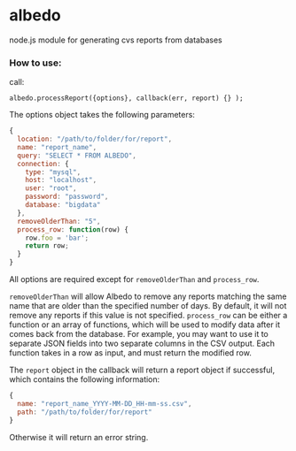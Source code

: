albedo
============

node.js module for generating cvs reports from databases

### How to use:

call:

`albedo.processReport({options}, callback(err, report) {} );`

The options object takes the following parameters:
```javascript
{
  location: "/path/to/folder/for/report",
  name: "report_name",
  query: "SELECT * FROM ALBEDO",
  connection: {
    type: "mysql",
    host: "localhost",
    user: "root",
    password: "password",
    database: "bigdata"
  },
  removeOlderThan: "5",
  process_row: function(row) {
    row.foo = 'bar';
    return row;
  }
}
```

All options are required except for `removeOlderThan` and `process_row`.

`removeOlderThan` will allow Albedo to remove any reports matching the same name that are older than the specified number of days. By default, it will not remove any reports if this value is not specified.
`process_row` can be either a function or an array of functions, which will be used to modify data after it comes back from the database. For example, you may want to use it to separate JSON fields into two separate columns in the CSV output. Each function takes in a row as input, and must return the modified row.

The `report` object in the  callback will return a report object if successful, which contains the following information:

```javascript
{
  name: "report_name_YYYY-MM-DD_HH-mm-ss.csv",
  path: "/path/to/folder/for/report"
}
```

Otherwise it will return an error string.

